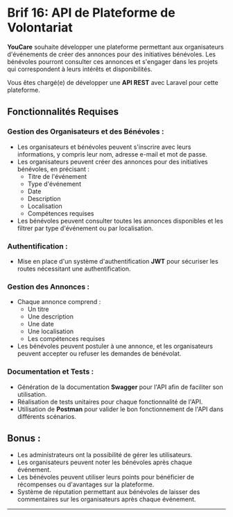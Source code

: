 # Brif 16: API de Plateforme de Volontariat

**YouCare** souhaite développer une plateforme permettant aux organisateurs d'événements de créer des annonces pour des initiatives bénévoles. Les bénévoles pourront consulter ces annonces et s'engager dans les projets qui correspondent à leurs intérêts et disponibilités.

Vous êtes chargé(e) de développer une **API REST** avec Laravel pour cette plateforme.

## Fonctionnalités Requises

### Gestion des Organisateurs et des Bénévoles :
- Les organisateurs et bénévoles peuvent s'inscrire avec leurs informations, y compris leur nom, adresse e-mail et mot de passe.
- Les organisateurs peuvent créer des annonces pour des initiatives bénévoles, en précisant :
  - Titre de l'événement
  - Type d'événement
  - Date
  - Description
  - Localisation
  - Compétences requises
- Les bénévoles peuvent consulter toutes les annonces disponibles et les filtrer par type d'événement ou par localisation.

### Authentification :
- Mise en place d'un système d'authentification **JWT** pour sécuriser les routes nécessitant une authentification.

### Gestion des Annonces :
- Chaque annonce comprend :
  - Un titre
  - Une description
  - Une date
  - Une localisation
  - Les compétences requises
- Les bénévoles peuvent postuler à une annonce, et les organisateurs peuvent accepter ou refuser les demandes de bénévolat.

### Documentation et Tests :
- Génération de la documentation **Swagger** pour l'API afin de faciliter son utilisation.
- Réalisation de tests unitaires pour chaque fonctionnalité de l'API.
- Utilisation de **Postman** pour valider le bon fonctionnement de l'API dans différents scénarios.

## Bonus :

- Les administrateurs ont la possibilité de gérer les utilisateurs.
- Les organisateurs peuvent noter les bénévoles après chaque événement.
- Les bénévoles peuvent utiliser leurs points pour bénéficier de récompenses ou d'avantages sur la plateforme.
- Système de réputation permettant aux bénévoles de laisser des commentaires sur les organisateurs après chaque événement.

---

